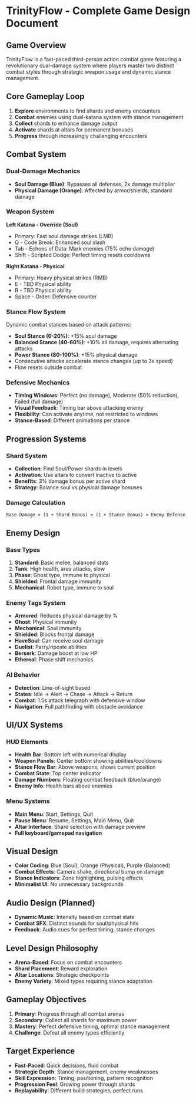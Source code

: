 # TrinityFlow - Complete Game Design Document

## Game Overview
TrinityFlow is a fast-paced third-person action combat game featuring a revolutionary dual-damage system where players master two distinct combat styles through strategic weapon usage and dynamic stance management.

## Core Gameplay Loop
1. **Explore** environments to find shards and enemy encounters
2. **Combat** enemies using dual-katana system with stance management
3. **Collect** shards to enhance damage output
4. **Activate** shards at altars for permanent bonuses
5. **Progress** through increasingly challenging encounters

## Combat System

### Dual-Damage Mechanics
- **Soul Damage (Blue)**: Bypasses all defenses, 2x damage multiplier
- **Physical Damage (Orange)**: Affected by armor/shields, standard damage

### Weapon System
**Left Katana - Override (Soul)**
- Primary: Fast soul damage strikes (LMB)
- Q - Code Break: Enhanced soul slash
- Tab - Echoes of Data: Mark enemies (75% echo damage)
- Shift - Scripted Dodge: Perfect timing resets cooldowns

**Right Katana - Physical**
- Primary: Heavy physical strikes (RMB)
- E - TBD Physical ability
- R - TBD Physical ability
- Space - Order: Defensive counter

### Stance Flow System
Dynamic combat stances based on attack patterns:
- **Soul Stance (0-20%)**: +15% soul damage
- **Balanced Stance (40-60%)**: +10% all damage, requires alternating attacks
- **Power Stance (80-100%)**: +15% physical damage
- Consecutive attacks accelerate stance changes (up to 3x speed)
- Flow resets outside combat

### Defensive Mechanics
- **Timing Windows**: Perfect (no damage), Moderate (50% reduction), Failed (full damage)
- **Visual Feedback**: Timing bar above attacking enemy
- **Flexibility**: Can activate anytime, not restricted to windows
- **Stance-Based**: Different animations per stance

## Progression Systems

### Shard System
- **Collection**: Find Soul/Power shards in levels
- **Activation**: Use altars to convert inactive to active
- **Benefits**: 3% damage bonus per active shard
- **Strategy**: Balance soul vs physical damage bonuses

### Damage Calculation
```
Base Damage × (1 + Shard Bonus) × (1 + Stance Bonus) × Enemy Defense
```

## Enemy Design

### Base Types
1. **Standard**: Basic melee, balanced stats
2. **Tank**: High health, area attacks, slow
3. **Phase**: Ghost type, immune to physical
4. **Shielded**: Frontal damage immunity
5. **Mechanical**: Robot type, immune to soul

### Enemy Tags System
- **Armored**: Reduces physical damage by %
- **Ghost**: Physical immunity
- **Mechanical**: Soul immunity
- **Shielded**: Blocks frontal damage
- **HaveSoul**: Can receive soul damage
- **Duelist**: Parry/riposte abilities
- **Berserk**: Damage boost at low HP
- **Ethereal**: Phase shift mechanics

### AI Behavior
- **Detection**: Line-of-sight based
- **States**: Idle → Alert → Chase → Attack → Return
- **Combat**: 1.5s attack telegraph with defensive window
- **Navigation**: Full pathfinding with obstacle avoidance

## UI/UX Systems

### HUD Elements
- **Health Bar**: Bottom left with numerical display
- **Weapon Panels**: Center bottom showing abilities/cooldowns
- **Stance Flow Bar**: Above weapons, shows current position
- **Combat State**: Top center indicator
- **Damage Numbers**: Floating combat feedback (blue/orange)
- **Enemy Info**: Health bars above enemies

### Menu Systems
- **Main Menu**: Start, Settings, Quit
- **Pause Menu**: Resume, Settings, Main Menu, Quit
- **Altar Interface**: Shard selection with damage preview
- **Full keyboard/gamepad navigation**

## Visual Design
- **Color Coding**: Blue (Soul), Orange (Physical), Purple (Balanced)
- **Combat Effects**: Camera shake, directional bump on damage
- **Stance Indicators**: Zone highlighting, pulsing effects
- **Minimalist UI**: No unnecessary backgrounds

## Audio Design (Planned)
- **Dynamic Music**: Intensity based on combat state
- **Combat SFX**: Distinct sounds for soul/physical hits
- **Feedback**: Audio cues for perfect timing, stance changes

## Level Design Philosophy
- **Arena-Based**: Focus on combat encounters
- **Shard Placement**: Reward exploration
- **Altar Locations**: Strategic checkpoints
- **Enemy Variety**: Mixed types requiring stance adaptation

## Gameplay Objectives
1. **Primary**: Progress through all combat arenas
2. **Secondary**: Collect all shards for maximum power
3. **Mastery**: Perfect defensive timing, optimal stance management
4. **Challenge**: Defeat all enemy types efficiently

## Target Experience
- **Fast-Paced**: Quick decisions, fluid combat
- **Strategic Depth**: Stance management, enemy weaknesses
- **Skill Expression**: Timing, positioning, pattern recognition
- **Progression Feel**: Growing power through shards
- **Replayability**: Different build strategies, perfect runs